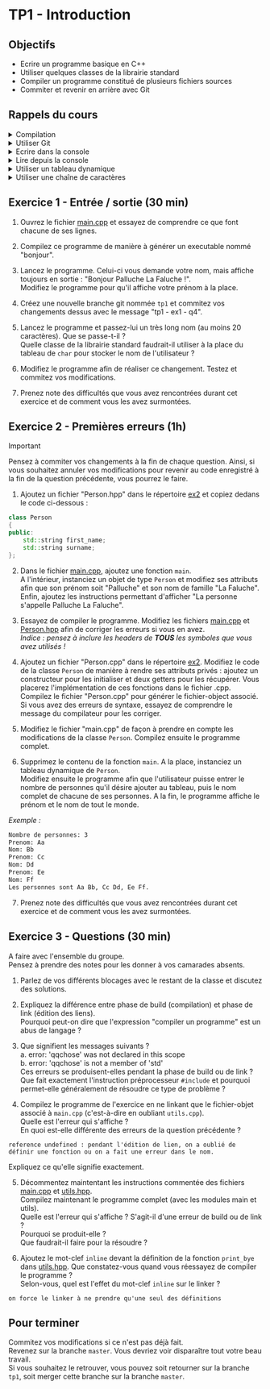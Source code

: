 # TP1 - Introduction

## Objectifs

- Ecrire un programme basique en C++
- Utiliser quelques classes de la librairie standard
- Compiler un programme constitué de plusieurs fichiers sources
- Commiter et revenir en arrière avec Git

## Rappels du cours

<details>
<summary>Compilation</summary>

```bash
# Build some source files (= generate object-files)
g++ -c file1.cpp file2.cpp file3.cpp
# Link the object-files into an executable.
g++ -o the_exe file1.o file2.o file3.o
# Execute the binary.
./the_exe
```
</details>

<details>
<summary>Utiliser Git</summary>

```bash
# Clone a repository.
git clone https://url_to_repository
# Move into the repository.
cd repository_folder
# Create and go on a new branch.
git switch -c new_branch
# Stage some changes (= prepare them for commit).
git add file1 file2 folder1
# Commit with a specific message on the current branch.
git commit -m "a message"
# Switch back to an existing branch.
git switch other_branch
# Put the commits of a branch named "work" into the current branch.
git merge work
```
</details>

<details>
<summary>Ecrire dans la console</summary>

```cpp
std::cout << "Value of var_a is:" << var_a << "." << std::endl;
```
</details>

<details>
<summary>Lire depuis la console</summary>

```cpp
std::cin >> var_a;
```
</details>

<details>
<summary>Utiliser un tableau dynamique</summary>

```cpp
auto values = std::vector<int>{ 1, 2, 3 };
auto first = values[0];
values.push_back(4);
```
</details>

<details>
<summary>Utiliser une chaîne de caractères</summary>

```cpp
auto first_name = std::string { "Medor" };
auto last_name = std::string { "TheDog" };
auto full_name = first_name + ' ' + last_name;
```
</details>


## Exercice 1 - Entrée / sortie (30 min)

1. Ouvrez le fichier [main.cpp](ex1/main.cpp) et essayez de comprendre ce que font chacune de ses lignes.

2. Compilez ce programme de manière à générer un executable nommé "bonjour".

3. Lancez le programme. Celui-ci vous demande votre nom, mais affiche toujours en sortie : "Bonjour Palluche La Faluche !".  
Modifiez le programme pour qu'il affiche votre prénom à la place.

4. Créez une nouvelle branche git nommée `tp1` et commitez vos changements dessus avec le message "tp1 - ex1 - q4".

5. Lancez le programme et passez-lui un très long nom (au moins 20 caractères). Que se passe-t-il ?  
Quelle classe de la librairie standard faudrait-il utiliser à la place du tableau de `char` pour stocker le nom de l'utilisateur ?

6. Modifiez le programme afin de réaliser ce changement. Testez et commitez vos modifications.

7. Prenez note des difficultés que vous avez rencontrées durant cet exercice et de comment vous les avez surmontées.
 

## Exercice 2 - Premières erreurs (1h)

> [!IMPORTANT]
> Pensez à commiter vos changements à la fin de chaque question.
> Ainsi, si vous souhaitez annuler vos modifications pour revenir au code enregistré à la fin de la question précédente, vous pourrez le faire.

1. Ajoutez un fichier "Person.hpp" dans le répertoire [ex2](ex2) et copiez dedans le code ci-dessous :
```cpp
class Person
{
public:
    std::string first_name;
    std::string surname;
};
```

2. Dans le fichier [main.cpp](ex2/main.cpp), ajoutez une fonction `main`.  
A l'intérieur, instanciez un objet de type `Person` et modifiez ses attributs afin que son prénom soit "Palluche" et son nom de famille "La Faluche".  
Enfin, ajoutez les instructions permettant d'afficher "La personne s'appelle Palluche La Faluche".

3. Essayez de compiler le programme. Modifiez les fichiers [main.cpp](ex2/main.cpp) et [Person.hpp](ex2/Person.hpp) afin de corriger les erreurs si vous en avez.  
*Indice : pensez à inclure les headers de **TOUS** les symboles que vous avez utilisés !*  

4. Ajoutez un fichier "Person.cpp" dans le répertoire [ex2](ex2).
Modifiez le code de la classe `Person` de manière à rendre ses attributs privés : ajoutez un constructeur pour les initialiser et deux getters pour les récupérer. Vous placerez l'implémentation de ces fonctions dans le fichier .cpp.  
Compilez le fichier "Person.cpp" pour générer le fichier-object associé.  
Si vous avez des erreurs de syntaxe, essayez de comprendre le message du compilateur pour les corriger.

5. Modifiez le fichier "main.cpp" de façon à prendre en compte les modifications de la classe `Person`. Compilez ensuite le programme complet.

6. Supprimez le contenu de la fonction `main`. A la place, instanciez un tableau dynamique de `Person`.  
Modifiez ensuite le programme afin que l'utilisateur puisse entrer le nombre de personnes qu'il désire ajouter au tableau, puis le nom complet de chacune de ses personnes. A la fin, le programme affiche le prénom et le nom de tout le monde.

*Exemple :*  
```bash
Nombre de personnes: 3  
Prenom: Aa  
Nom: Bb  
Prenom: Cc  
Nom: Dd  
Prenom: Ee  
Nom: Ff  
Les personnes sont Aa Bb, Cc Dd, Ee Ff.
```

7. Prenez note des difficultés que vous avez rencontrées durant cet exercice et de comment vous les avez surmontées.

## Exercice 3 - Questions (30 min)

A faire avec l'ensemble du groupe.  
Pensez à prendre des notes pour les donner à vos camarades absents.

1. Parlez de vos différents blocages avec le restant de la classe et discutez des solutions.

2. Expliquez la différence entre phase de build (compilation) et phase de link (édition des liens).  
Pourquoi peut-on dire que l'expression "compiler un programme" est un abus de langage ?

3. Que signifient les messages suivants ?  
a. error: 'qqchose' was not declared in this scope  
b. error: 'qqchose' is not a member of 'std'  
Ces erreurs se produisent-elles pendant la phase de build ou de link ?  
Que fait exactement l'instruction préprocesseur `#include` et pourquoi permet-elle généralement de résoudre ce type de problème ?

4. Compilez le programme de l'exercice en ne linkant que le fichier-objet associé à `main.cpp` (c'est-à-dire en oubliant `utils.cpp`).  
Quelle est l'erreur qui s'affiche ?    
En quoi est-elle différente des erreurs de la question précédente ?  
```
reference undefined : pendant l'édition de lien, on a oublié de définir une fonction ou on a fait une erreur dans le nom.
```
Expliquez ce qu'elle signifie exactement.


5. Décommentez maintentant les instructions commentée des fichiers [main.cpp](ex3/main.cpp) et [utils.hpp](ex3/utils.hpp).  
Compilez maintenant le programme complet (avec les modules main et utils).  
Quelle est l'erreur qui s'affiche ? S'agit-il d'une erreur de build ou de link ?  
Pourquoi se produit-elle ?  
Que faudrait-il faire pour la résoudre ?

6. Ajoutez le mot-clef `inline` devant la définition de la fonction `print_bye` dans [utils.hpp](ex3/utils.hpp). Que constatez-vous quand vous réessayez de compiler le programme ?  
Selon-vous, quel est l'effet du mot-clef `inline` sur le linker ?

```
on force le linker à ne prendre qu'une seul des définitions
```

## Pour terminer

Commitez vos modifications si ce n'est pas déjà fait.  
Revenez sur la branche `master`. Vous devriez voir disparaître tout votre beau travail.  
Si vous souhaitez le retrouver, vous pouvez soit retourner sur la branche `tp1`, soit merger cette branche sur la branche `master`.
